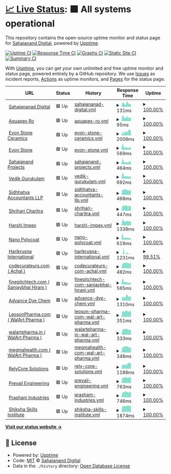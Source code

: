 # [📈 Live Status](https://sahajananddigital.github.io/status): <!--live status--> **🟩 All systems operational**

This repository contains the open-source uptime monitor and status page for [Sahajanand Digital](https://sahajananddigital.in), powered by [Upptime](https://github.com/upptime/upptime).

[![Uptime CI](https://github.com/sahajananddigital/status/workflows/Uptime%20CI/badge.svg)](https://github.com/sahajananddigital/status/actions?query=workflow%3A%22Uptime+CI%22)
[![Response Time CI](https://github.com/sahajananddigital/status/workflows/Response%20Time%20CI/badge.svg)](https://github.com/sahajananddigital/status/actions?query=workflow%3A%22Response+Time+CI%22)
[![Graphs CI](https://github.com/sahajananddigital/status/workflows/Graphs%20CI/badge.svg)](https://github.com/sahajananddigital/status/actions?query=workflow%3A%22Graphs+CI%22)
[![Static Site CI](https://github.com/sahajananddigital/status/workflows/Static%20Site%20CI/badge.svg)](https://github.com/sahajananddigital/status/actions?query=workflow%3A%22Static+Site+CI%22)
[![Summary CI](https://github.com/sahajananddigital/status/workflows/Summary%20CI/badge.svg)](https://github.com/sahajananddigital/status/actions?query=workflow%3A%22Summary+CI%22)

With [Upptime](https://upptime.js.org), you can get your own unlimited and free uptime monitor and status page, powered entirely by a GitHub repository. We use [Issues](https://github.com/sahajananddigital/status/issues) as incident reports, [Actions](https://github.com/sahajananddigital/status/actions) as uptime monitors, and [Pages](https://sahajananddigital.github.io/status) for the status page.

<!--start: status pages-->
<!-- This summary is generated by Upptime (https://github.com/upptime/upptime) -->
<!-- Do not edit this manually, your changes will be overwritten -->
<!-- prettier-ignore -->
| URL | Status | History | Response Time | Uptime |
| --- | ------ | ------- | ------------- | ------ |
| <img alt="" src="https://icons.duckduckgo.com/ip3/sahajananddigital.in.ico" height="13"> [Sahajananad Digital](https://sahajananddigital.in) | 🟩 Up | [sahajananad-digital.yml](https://github.com/sahajananddigital/status/commits/HEAD/history/sahajananad-digital.yml) | <details><summary><img alt="Response time graph" src="./graphs/sahajananad-digital/response-time-week.png" height="20"> 131ms</summary><br><a href="https://status.sahajananddigital.in/history/sahajananad-digital"><img alt="Response time 157" src="https://img.shields.io/endpoint?url=https%3A%2F%2Fraw.githubusercontent.com%2Fsahajananddigital%2Fstatus%2FHEAD%2Fapi%2Fsahajananad-digital%2Fresponse-time.json"></a><br><a href="https://status.sahajananddigital.in/history/sahajananad-digital"><img alt="24-hour response time 117" src="https://img.shields.io/endpoint?url=https%3A%2F%2Fraw.githubusercontent.com%2Fsahajananddigital%2Fstatus%2FHEAD%2Fapi%2Fsahajananad-digital%2Fresponse-time-day.json"></a><br><a href="https://status.sahajananddigital.in/history/sahajananad-digital"><img alt="7-day response time 131" src="https://img.shields.io/endpoint?url=https%3A%2F%2Fraw.githubusercontent.com%2Fsahajananddigital%2Fstatus%2FHEAD%2Fapi%2Fsahajananad-digital%2Fresponse-time-week.json"></a><br><a href="https://status.sahajananddigital.in/history/sahajananad-digital"><img alt="30-day response time 172" src="https://img.shields.io/endpoint?url=https%3A%2F%2Fraw.githubusercontent.com%2Fsahajananddigital%2Fstatus%2FHEAD%2Fapi%2Fsahajananad-digital%2Fresponse-time-month.json"></a><br><a href="https://status.sahajananddigital.in/history/sahajananad-digital"><img alt="1-year response time 150" src="https://img.shields.io/endpoint?url=https%3A%2F%2Fraw.githubusercontent.com%2Fsahajananddigital%2Fstatus%2FHEAD%2Fapi%2Fsahajananad-digital%2Fresponse-time-year.json"></a></details> | <details><summary><a href="https://status.sahajananddigital.in/history/sahajananad-digital">100.00%</a></summary><a href="https://status.sahajananddigital.in/history/sahajananad-digital"><img alt="All-time uptime 99.45%" src="https://img.shields.io/endpoint?url=https%3A%2F%2Fraw.githubusercontent.com%2Fsahajananddigital%2Fstatus%2FHEAD%2Fapi%2Fsahajananad-digital%2Fuptime.json"></a><br><a href="https://status.sahajananddigital.in/history/sahajananad-digital"><img alt="24-hour uptime 100.00%" src="https://img.shields.io/endpoint?url=https%3A%2F%2Fraw.githubusercontent.com%2Fsahajananddigital%2Fstatus%2FHEAD%2Fapi%2Fsahajananad-digital%2Fuptime-day.json"></a><br><a href="https://status.sahajananddigital.in/history/sahajananad-digital"><img alt="7-day uptime 100.00%" src="https://img.shields.io/endpoint?url=https%3A%2F%2Fraw.githubusercontent.com%2Fsahajananddigital%2Fstatus%2FHEAD%2Fapi%2Fsahajananad-digital%2Fuptime-week.json"></a><br><a href="https://status.sahajananddigital.in/history/sahajananad-digital"><img alt="30-day uptime 100.00%" src="https://img.shields.io/endpoint?url=https%3A%2F%2Fraw.githubusercontent.com%2Fsahajananddigital%2Fstatus%2FHEAD%2Fapi%2Fsahajananad-digital%2Fuptime-month.json"></a><br><a href="https://status.sahajananddigital.in/history/sahajananad-digital"><img alt="1-year uptime 100.00%" src="https://img.shields.io/endpoint?url=https%3A%2F%2Fraw.githubusercontent.com%2Fsahajananddigital%2Fstatus%2FHEAD%2Fapi%2Fsahajananad-digital%2Fuptime-year.json"></a></details>
| <img alt="" src="https://icons.duckduckgo.com/ip3/aquapexro.in.ico" height="13"> [Aquapex Ro](https://aquapexro.in) | 🟩 Up | [aquapex-ro.yml](https://github.com/sahajananddigital/status/commits/HEAD/history/aquapex-ro.yml) | <details><summary><img alt="Response time graph" src="./graphs/aquapex-ro/response-time-week.png" height="20"> 95ms</summary><br><a href="https://status.sahajananddigital.in/history/aquapex-ro"><img alt="Response time 129" src="https://img.shields.io/endpoint?url=https%3A%2F%2Fraw.githubusercontent.com%2Fsahajananddigital%2Fstatus%2FHEAD%2Fapi%2Faquapex-ro%2Fresponse-time.json"></a><br><a href="https://status.sahajananddigital.in/history/aquapex-ro"><img alt="24-hour response time 86" src="https://img.shields.io/endpoint?url=https%3A%2F%2Fraw.githubusercontent.com%2Fsahajananddigital%2Fstatus%2FHEAD%2Fapi%2Faquapex-ro%2Fresponse-time-day.json"></a><br><a href="https://status.sahajananddigital.in/history/aquapex-ro"><img alt="7-day response time 95" src="https://img.shields.io/endpoint?url=https%3A%2F%2Fraw.githubusercontent.com%2Fsahajananddigital%2Fstatus%2FHEAD%2Fapi%2Faquapex-ro%2Fresponse-time-week.json"></a><br><a href="https://status.sahajananddigital.in/history/aquapex-ro"><img alt="30-day response time 112" src="https://img.shields.io/endpoint?url=https%3A%2F%2Fraw.githubusercontent.com%2Fsahajananddigital%2Fstatus%2FHEAD%2Fapi%2Faquapex-ro%2Fresponse-time-month.json"></a><br><a href="https://status.sahajananddigital.in/history/aquapex-ro"><img alt="1-year response time 131" src="https://img.shields.io/endpoint?url=https%3A%2F%2Fraw.githubusercontent.com%2Fsahajananddigital%2Fstatus%2FHEAD%2Fapi%2Faquapex-ro%2Fresponse-time-year.json"></a></details> | <details><summary><a href="https://status.sahajananddigital.in/history/aquapex-ro">100.00%</a></summary><a href="https://status.sahajananddigital.in/history/aquapex-ro"><img alt="All-time uptime 99.99%" src="https://img.shields.io/endpoint?url=https%3A%2F%2Fraw.githubusercontent.com%2Fsahajananddigital%2Fstatus%2FHEAD%2Fapi%2Faquapex-ro%2Fuptime.json"></a><br><a href="https://status.sahajananddigital.in/history/aquapex-ro"><img alt="24-hour uptime 100.00%" src="https://img.shields.io/endpoint?url=https%3A%2F%2Fraw.githubusercontent.com%2Fsahajananddigital%2Fstatus%2FHEAD%2Fapi%2Faquapex-ro%2Fuptime-day.json"></a><br><a href="https://status.sahajananddigital.in/history/aquapex-ro"><img alt="7-day uptime 100.00%" src="https://img.shields.io/endpoint?url=https%3A%2F%2Fraw.githubusercontent.com%2Fsahajananddigital%2Fstatus%2FHEAD%2Fapi%2Faquapex-ro%2Fuptime-week.json"></a><br><a href="https://status.sahajananddigital.in/history/aquapex-ro"><img alt="30-day uptime 99.96%" src="https://img.shields.io/endpoint?url=https%3A%2F%2Fraw.githubusercontent.com%2Fsahajananddigital%2Fstatus%2FHEAD%2Fapi%2Faquapex-ro%2Fuptime-month.json"></a><br><a href="https://status.sahajananddigital.in/history/aquapex-ro"><img alt="1-year uptime 100.00%" src="https://img.shields.io/endpoint?url=https%3A%2F%2Fraw.githubusercontent.com%2Fsahajananddigital%2Fstatus%2FHEAD%2Fapi%2Faquapex-ro%2Fuptime-year.json"></a></details>
| <img alt="" src="https://icons.duckduckgo.com/ip3/evonceramics.com.ico" height="13"> [Evon Stone Ceramics](https://evonceramics.com) | 🟩 Up | [evon-stone-ceramics.yml](https://github.com/sahajananddigital/status/commits/HEAD/history/evon-stone-ceramics.yml) | <details><summary><img alt="Response time graph" src="./graphs/evon-stone-ceramics/response-time-week.png" height="20"> 2008ms</summary><br><a href="https://status.sahajananddigital.in/history/evon-stone-ceramics"><img alt="Response time 1010" src="https://img.shields.io/endpoint?url=https%3A%2F%2Fraw.githubusercontent.com%2Fsahajananddigital%2Fstatus%2FHEAD%2Fapi%2Fevon-stone-ceramics%2Fresponse-time.json"></a><br><a href="https://status.sahajananddigital.in/history/evon-stone-ceramics"><img alt="24-hour response time 1750" src="https://img.shields.io/endpoint?url=https%3A%2F%2Fraw.githubusercontent.com%2Fsahajananddigital%2Fstatus%2FHEAD%2Fapi%2Fevon-stone-ceramics%2Fresponse-time-day.json"></a><br><a href="https://status.sahajananddigital.in/history/evon-stone-ceramics"><img alt="7-day response time 2008" src="https://img.shields.io/endpoint?url=https%3A%2F%2Fraw.githubusercontent.com%2Fsahajananddigital%2Fstatus%2FHEAD%2Fapi%2Fevon-stone-ceramics%2Fresponse-time-week.json"></a><br><a href="https://status.sahajananddigital.in/history/evon-stone-ceramics"><img alt="30-day response time 1914" src="https://img.shields.io/endpoint?url=https%3A%2F%2Fraw.githubusercontent.com%2Fsahajananddigital%2Fstatus%2FHEAD%2Fapi%2Fevon-stone-ceramics%2Fresponse-time-month.json"></a><br><a href="https://status.sahajananddigital.in/history/evon-stone-ceramics"><img alt="1-year response time 1073" src="https://img.shields.io/endpoint?url=https%3A%2F%2Fraw.githubusercontent.com%2Fsahajananddigital%2Fstatus%2FHEAD%2Fapi%2Fevon-stone-ceramics%2Fresponse-time-year.json"></a></details> | <details><summary><a href="https://status.sahajananddigital.in/history/evon-stone-ceramics">100.00%</a></summary><a href="https://status.sahajananddigital.in/history/evon-stone-ceramics"><img alt="All-time uptime 99.70%" src="https://img.shields.io/endpoint?url=https%3A%2F%2Fraw.githubusercontent.com%2Fsahajananddigital%2Fstatus%2FHEAD%2Fapi%2Fevon-stone-ceramics%2Fuptime.json"></a><br><a href="https://status.sahajananddigital.in/history/evon-stone-ceramics"><img alt="24-hour uptime 100.00%" src="https://img.shields.io/endpoint?url=https%3A%2F%2Fraw.githubusercontent.com%2Fsahajananddigital%2Fstatus%2FHEAD%2Fapi%2Fevon-stone-ceramics%2Fuptime-day.json"></a><br><a href="https://status.sahajananddigital.in/history/evon-stone-ceramics"><img alt="7-day uptime 100.00%" src="https://img.shields.io/endpoint?url=https%3A%2F%2Fraw.githubusercontent.com%2Fsahajananddigital%2Fstatus%2FHEAD%2Fapi%2Fevon-stone-ceramics%2Fuptime-week.json"></a><br><a href="https://status.sahajananddigital.in/history/evon-stone-ceramics"><img alt="30-day uptime 100.00%" src="https://img.shields.io/endpoint?url=https%3A%2F%2Fraw.githubusercontent.com%2Fsahajananddigital%2Fstatus%2FHEAD%2Fapi%2Fevon-stone-ceramics%2Fuptime-month.json"></a><br><a href="https://status.sahajananddigital.in/history/evon-stone-ceramics"><img alt="1-year uptime 99.82%" src="https://img.shields.io/endpoint?url=https%3A%2F%2Fraw.githubusercontent.com%2Fsahajananddigital%2Fstatus%2FHEAD%2Fapi%2Fevon-stone-ceramics%2Fuptime-year.json"></a></details>
| <img alt="" src="https://icons.duckduckgo.com/ip3/evonstone.com.ico" height="13"> [Evon Stone](https://evonstone.com) | 🟩 Up | [evon-stone.yml](https://github.com/sahajananddigital/status/commits/HEAD/history/evon-stone.yml) | <details><summary><img alt="Response time graph" src="./graphs/evon-stone/response-time-week.png" height="20"> 569ms</summary><br><a href="https://status.sahajananddigital.in/history/evon-stone"><img alt="Response time 891" src="https://img.shields.io/endpoint?url=https%3A%2F%2Fraw.githubusercontent.com%2Fsahajananddigital%2Fstatus%2FHEAD%2Fapi%2Fevon-stone%2Fresponse-time.json"></a><br><a href="https://status.sahajananddigital.in/history/evon-stone"><img alt="24-hour response time 449" src="https://img.shields.io/endpoint?url=https%3A%2F%2Fraw.githubusercontent.com%2Fsahajananddigital%2Fstatus%2FHEAD%2Fapi%2Fevon-stone%2Fresponse-time-day.json"></a><br><a href="https://status.sahajananddigital.in/history/evon-stone"><img alt="7-day response time 569" src="https://img.shields.io/endpoint?url=https%3A%2F%2Fraw.githubusercontent.com%2Fsahajananddigital%2Fstatus%2FHEAD%2Fapi%2Fevon-stone%2Fresponse-time-week.json"></a><br><a href="https://status.sahajananddigital.in/history/evon-stone"><img alt="30-day response time 720" src="https://img.shields.io/endpoint?url=https%3A%2F%2Fraw.githubusercontent.com%2Fsahajananddigital%2Fstatus%2FHEAD%2Fapi%2Fevon-stone%2Fresponse-time-month.json"></a><br><a href="https://status.sahajananddigital.in/history/evon-stone"><img alt="1-year response time 891" src="https://img.shields.io/endpoint?url=https%3A%2F%2Fraw.githubusercontent.com%2Fsahajananddigital%2Fstatus%2FHEAD%2Fapi%2Fevon-stone%2Fresponse-time-year.json"></a></details> | <details><summary><a href="https://status.sahajananddigital.in/history/evon-stone">100.00%</a></summary><a href="https://status.sahajananddigital.in/history/evon-stone"><img alt="All-time uptime 100.00%" src="https://img.shields.io/endpoint?url=https%3A%2F%2Fraw.githubusercontent.com%2Fsahajananddigital%2Fstatus%2FHEAD%2Fapi%2Fevon-stone%2Fuptime.json"></a><br><a href="https://status.sahajananddigital.in/history/evon-stone"><img alt="24-hour uptime 100.00%" src="https://img.shields.io/endpoint?url=https%3A%2F%2Fraw.githubusercontent.com%2Fsahajananddigital%2Fstatus%2FHEAD%2Fapi%2Fevon-stone%2Fuptime-day.json"></a><br><a href="https://status.sahajananddigital.in/history/evon-stone"><img alt="7-day uptime 100.00%" src="https://img.shields.io/endpoint?url=https%3A%2F%2Fraw.githubusercontent.com%2Fsahajananddigital%2Fstatus%2FHEAD%2Fapi%2Fevon-stone%2Fuptime-week.json"></a><br><a href="https://status.sahajananddigital.in/history/evon-stone"><img alt="30-day uptime 100.00%" src="https://img.shields.io/endpoint?url=https%3A%2F%2Fraw.githubusercontent.com%2Fsahajananddigital%2Fstatus%2FHEAD%2Fapi%2Fevon-stone%2Fuptime-month.json"></a><br><a href="https://status.sahajananddigital.in/history/evon-stone"><img alt="1-year uptime 100.00%" src="https://img.shields.io/endpoint?url=https%3A%2F%2Fraw.githubusercontent.com%2Fsahajananddigital%2Fstatus%2FHEAD%2Fapi%2Fevon-stone%2Fuptime-year.json"></a></details>
| <img alt="" src="https://icons.duckduckgo.com/ip3/projects.sahajananddigital.in.ico" height="13"> [Sahajanand Projects](https://projects.sahajananddigital.in) | 🟩 Up | [sahajanand-projects.yml](https://github.com/sahajananddigital/status/commits/HEAD/history/sahajanand-projects.yml) | <details><summary><img alt="Response time graph" src="./graphs/sahajanand-projects/response-time-week.png" height="20"> 464ms</summary><br><a href="https://status.sahajananddigital.in/history/sahajanand-projects"><img alt="Response time 401" src="https://img.shields.io/endpoint?url=https%3A%2F%2Fraw.githubusercontent.com%2Fsahajananddigital%2Fstatus%2FHEAD%2Fapi%2Fsahajanand-projects%2Fresponse-time.json"></a><br><a href="https://status.sahajananddigital.in/history/sahajanand-projects"><img alt="24-hour response time 285" src="https://img.shields.io/endpoint?url=https%3A%2F%2Fraw.githubusercontent.com%2Fsahajananddigital%2Fstatus%2FHEAD%2Fapi%2Fsahajanand-projects%2Fresponse-time-day.json"></a><br><a href="https://status.sahajananddigital.in/history/sahajanand-projects"><img alt="7-day response time 464" src="https://img.shields.io/endpoint?url=https%3A%2F%2Fraw.githubusercontent.com%2Fsahajananddigital%2Fstatus%2FHEAD%2Fapi%2Fsahajanand-projects%2Fresponse-time-week.json"></a><br><a href="https://status.sahajananddigital.in/history/sahajanand-projects"><img alt="30-day response time 471" src="https://img.shields.io/endpoint?url=https%3A%2F%2Fraw.githubusercontent.com%2Fsahajananddigital%2Fstatus%2FHEAD%2Fapi%2Fsahajanand-projects%2Fresponse-time-month.json"></a><br><a href="https://status.sahajananddigital.in/history/sahajanand-projects"><img alt="1-year response time 383" src="https://img.shields.io/endpoint?url=https%3A%2F%2Fraw.githubusercontent.com%2Fsahajananddigital%2Fstatus%2FHEAD%2Fapi%2Fsahajanand-projects%2Fresponse-time-year.json"></a></details> | <details><summary><a href="https://status.sahajananddigital.in/history/sahajanand-projects">100.00%</a></summary><a href="https://status.sahajananddigital.in/history/sahajanand-projects"><img alt="All-time uptime 100.00%" src="https://img.shields.io/endpoint?url=https%3A%2F%2Fraw.githubusercontent.com%2Fsahajananddigital%2Fstatus%2FHEAD%2Fapi%2Fsahajanand-projects%2Fuptime.json"></a><br><a href="https://status.sahajananddigital.in/history/sahajanand-projects"><img alt="24-hour uptime 100.00%" src="https://img.shields.io/endpoint?url=https%3A%2F%2Fraw.githubusercontent.com%2Fsahajananddigital%2Fstatus%2FHEAD%2Fapi%2Fsahajanand-projects%2Fuptime-day.json"></a><br><a href="https://status.sahajananddigital.in/history/sahajanand-projects"><img alt="7-day uptime 100.00%" src="https://img.shields.io/endpoint?url=https%3A%2F%2Fraw.githubusercontent.com%2Fsahajananddigital%2Fstatus%2FHEAD%2Fapi%2Fsahajanand-projects%2Fuptime-week.json"></a><br><a href="https://status.sahajananddigital.in/history/sahajanand-projects"><img alt="30-day uptime 100.00%" src="https://img.shields.io/endpoint?url=https%3A%2F%2Fraw.githubusercontent.com%2Fsahajananddigital%2Fstatus%2FHEAD%2Fapi%2Fsahajanand-projects%2Fuptime-month.json"></a><br><a href="https://status.sahajananddigital.in/history/sahajanand-projects"><img alt="1-year uptime 100.00%" src="https://img.shields.io/endpoint?url=https%3A%2F%2Fraw.githubusercontent.com%2Fsahajananddigital%2Fstatus%2FHEAD%2Fapi%2Fsahajanand-projects%2Fuptime-year.json"></a></details>
| <img alt="" src="https://icons.duckduckgo.com/ip3/vedikgurukulam.org.ico" height="13"> [Vedik Gurukulam](https://vedikgurukulam.org) | 🟩 Up | [vedik-gurukulam.yml](https://github.com/sahajananddigital/status/commits/HEAD/history/vedik-gurukulam.yml) | <details><summary><img alt="Response time graph" src="./graphs/vedik-gurukulam/response-time-week.png" height="20"> 692ms</summary><br><a href="https://status.sahajananddigital.in/history/vedik-gurukulam"><img alt="Response time 690" src="https://img.shields.io/endpoint?url=https%3A%2F%2Fraw.githubusercontent.com%2Fsahajananddigital%2Fstatus%2FHEAD%2Fapi%2Fvedik-gurukulam%2Fresponse-time.json"></a><br><a href="https://status.sahajananddigital.in/history/vedik-gurukulam"><img alt="24-hour response time 557" src="https://img.shields.io/endpoint?url=https%3A%2F%2Fraw.githubusercontent.com%2Fsahajananddigital%2Fstatus%2FHEAD%2Fapi%2Fvedik-gurukulam%2Fresponse-time-day.json"></a><br><a href="https://status.sahajananddigital.in/history/vedik-gurukulam"><img alt="7-day response time 692" src="https://img.shields.io/endpoint?url=https%3A%2F%2Fraw.githubusercontent.com%2Fsahajananddigital%2Fstatus%2FHEAD%2Fapi%2Fvedik-gurukulam%2Fresponse-time-week.json"></a><br><a href="https://status.sahajananddigital.in/history/vedik-gurukulam"><img alt="30-day response time 723" src="https://img.shields.io/endpoint?url=https%3A%2F%2Fraw.githubusercontent.com%2Fsahajananddigital%2Fstatus%2FHEAD%2Fapi%2Fvedik-gurukulam%2Fresponse-time-month.json"></a><br><a href="https://status.sahajananddigital.in/history/vedik-gurukulam"><img alt="1-year response time 668" src="https://img.shields.io/endpoint?url=https%3A%2F%2Fraw.githubusercontent.com%2Fsahajananddigital%2Fstatus%2FHEAD%2Fapi%2Fvedik-gurukulam%2Fresponse-time-year.json"></a></details> | <details><summary><a href="https://status.sahajananddigital.in/history/vedik-gurukulam">100.00%</a></summary><a href="https://status.sahajananddigital.in/history/vedik-gurukulam"><img alt="All-time uptime 100.00%" src="https://img.shields.io/endpoint?url=https%3A%2F%2Fraw.githubusercontent.com%2Fsahajananddigital%2Fstatus%2FHEAD%2Fapi%2Fvedik-gurukulam%2Fuptime.json"></a><br><a href="https://status.sahajananddigital.in/history/vedik-gurukulam"><img alt="24-hour uptime 100.00%" src="https://img.shields.io/endpoint?url=https%3A%2F%2Fraw.githubusercontent.com%2Fsahajananddigital%2Fstatus%2FHEAD%2Fapi%2Fvedik-gurukulam%2Fuptime-day.json"></a><br><a href="https://status.sahajananddigital.in/history/vedik-gurukulam"><img alt="7-day uptime 100.00%" src="https://img.shields.io/endpoint?url=https%3A%2F%2Fraw.githubusercontent.com%2Fsahajananddigital%2Fstatus%2FHEAD%2Fapi%2Fvedik-gurukulam%2Fuptime-week.json"></a><br><a href="https://status.sahajananddigital.in/history/vedik-gurukulam"><img alt="30-day uptime 100.00%" src="https://img.shields.io/endpoint?url=https%3A%2F%2Fraw.githubusercontent.com%2Fsahajananddigital%2Fstatus%2FHEAD%2Fapi%2Fvedik-gurukulam%2Fuptime-month.json"></a><br><a href="https://status.sahajananddigital.in/history/vedik-gurukulam"><img alt="1-year uptime 100.00%" src="https://img.shields.io/endpoint?url=https%3A%2F%2Fraw.githubusercontent.com%2Fsahajananddigital%2Fstatus%2FHEAD%2Fapi%2Fvedik-gurukulam%2Fuptime-year.json"></a></details>
| <img alt="" src="https://icons.duckduckgo.com/ip3/siddhatvaaccountants.com.ico" height="13"> [Sidhhatva Accountants LLP](https://siddhatvaaccountants.com) | 🟩 Up | [sidhhatva-accountants-llp.yml](https://github.com/sahajananddigital/status/commits/HEAD/history/sidhhatva-accountants-llp.yml) | <details><summary><img alt="Response time graph" src="./graphs/sidhhatva-accountants-llp/response-time-week.png" height="20"> 468ms</summary><br><a href="https://status.sahajananddigital.in/history/sidhhatva-accountants-llp"><img alt="Response time 561" src="https://img.shields.io/endpoint?url=https%3A%2F%2Fraw.githubusercontent.com%2Fsahajananddigital%2Fstatus%2FHEAD%2Fapi%2Fsidhhatva-accountants-llp%2Fresponse-time.json"></a><br><a href="https://status.sahajananddigital.in/history/sidhhatva-accountants-llp"><img alt="24-hour response time 478" src="https://img.shields.io/endpoint?url=https%3A%2F%2Fraw.githubusercontent.com%2Fsahajananddigital%2Fstatus%2FHEAD%2Fapi%2Fsidhhatva-accountants-llp%2Fresponse-time-day.json"></a><br><a href="https://status.sahajananddigital.in/history/sidhhatva-accountants-llp"><img alt="7-day response time 468" src="https://img.shields.io/endpoint?url=https%3A%2F%2Fraw.githubusercontent.com%2Fsahajananddigital%2Fstatus%2FHEAD%2Fapi%2Fsidhhatva-accountants-llp%2Fresponse-time-week.json"></a><br><a href="https://status.sahajananddigital.in/history/sidhhatva-accountants-llp"><img alt="30-day response time 678" src="https://img.shields.io/endpoint?url=https%3A%2F%2Fraw.githubusercontent.com%2Fsahajananddigital%2Fstatus%2FHEAD%2Fapi%2Fsidhhatva-accountants-llp%2Fresponse-time-month.json"></a><br><a href="https://status.sahajananddigital.in/history/sidhhatva-accountants-llp"><img alt="1-year response time 558" src="https://img.shields.io/endpoint?url=https%3A%2F%2Fraw.githubusercontent.com%2Fsahajananddigital%2Fstatus%2FHEAD%2Fapi%2Fsidhhatva-accountants-llp%2Fresponse-time-year.json"></a></details> | <details><summary><a href="https://status.sahajananddigital.in/history/sidhhatva-accountants-llp">100.00%</a></summary><a href="https://status.sahajananddigital.in/history/sidhhatva-accountants-llp"><img alt="All-time uptime 99.96%" src="https://img.shields.io/endpoint?url=https%3A%2F%2Fraw.githubusercontent.com%2Fsahajananddigital%2Fstatus%2FHEAD%2Fapi%2Fsidhhatva-accountants-llp%2Fuptime.json"></a><br><a href="https://status.sahajananddigital.in/history/sidhhatva-accountants-llp"><img alt="24-hour uptime 100.00%" src="https://img.shields.io/endpoint?url=https%3A%2F%2Fraw.githubusercontent.com%2Fsahajananddigital%2Fstatus%2FHEAD%2Fapi%2Fsidhhatva-accountants-llp%2Fuptime-day.json"></a><br><a href="https://status.sahajananddigital.in/history/sidhhatva-accountants-llp"><img alt="7-day uptime 100.00%" src="https://img.shields.io/endpoint?url=https%3A%2F%2Fraw.githubusercontent.com%2Fsahajananddigital%2Fstatus%2FHEAD%2Fapi%2Fsidhhatva-accountants-llp%2Fuptime-week.json"></a><br><a href="https://status.sahajananddigital.in/history/sidhhatva-accountants-llp"><img alt="30-day uptime 100.00%" src="https://img.shields.io/endpoint?url=https%3A%2F%2Fraw.githubusercontent.com%2Fsahajananddigital%2Fstatus%2FHEAD%2Fapi%2Fsidhhatva-accountants-llp%2Fuptime-month.json"></a><br><a href="https://status.sahajananddigital.in/history/sidhhatva-accountants-llp"><img alt="1-year uptime 100.00%" src="https://img.shields.io/endpoint?url=https%3A%2F%2Fraw.githubusercontent.com%2Fsahajananddigital%2Fstatus%2FHEAD%2Fapi%2Fsidhhatva-accountants-llp%2Fuptime-year.json"></a></details>
| <img alt="" src="https://icons.duckduckgo.com/ip3/shriharicharitra.com.ico" height="13"> [Shrihari Charitra](https://shriharicharitra.com) | 🟩 Up | [shrihari-charitra.yml](https://github.com/sahajananddigital/status/commits/HEAD/history/shrihari-charitra.yml) | <details><summary><img alt="Response time graph" src="./graphs/shrihari-charitra/response-time-week.png" height="20"> 447ms</summary><br><a href="https://status.sahajananddigital.in/history/shrihari-charitra"><img alt="Response time 579" src="https://img.shields.io/endpoint?url=https%3A%2F%2Fraw.githubusercontent.com%2Fsahajananddigital%2Fstatus%2FHEAD%2Fapi%2Fshrihari-charitra%2Fresponse-time.json"></a><br><a href="https://status.sahajananddigital.in/history/shrihari-charitra"><img alt="24-hour response time 384" src="https://img.shields.io/endpoint?url=https%3A%2F%2Fraw.githubusercontent.com%2Fsahajananddigital%2Fstatus%2FHEAD%2Fapi%2Fshrihari-charitra%2Fresponse-time-day.json"></a><br><a href="https://status.sahajananddigital.in/history/shrihari-charitra"><img alt="7-day response time 447" src="https://img.shields.io/endpoint?url=https%3A%2F%2Fraw.githubusercontent.com%2Fsahajananddigital%2Fstatus%2FHEAD%2Fapi%2Fshrihari-charitra%2Fresponse-time-week.json"></a><br><a href="https://status.sahajananddigital.in/history/shrihari-charitra"><img alt="30-day response time 468" src="https://img.shields.io/endpoint?url=https%3A%2F%2Fraw.githubusercontent.com%2Fsahajananddigital%2Fstatus%2FHEAD%2Fapi%2Fshrihari-charitra%2Fresponse-time-month.json"></a><br><a href="https://status.sahajananddigital.in/history/shrihari-charitra"><img alt="1-year response time 555" src="https://img.shields.io/endpoint?url=https%3A%2F%2Fraw.githubusercontent.com%2Fsahajananddigital%2Fstatus%2FHEAD%2Fapi%2Fshrihari-charitra%2Fresponse-time-year.json"></a></details> | <details><summary><a href="https://status.sahajananddigital.in/history/shrihari-charitra">100.00%</a></summary><a href="https://status.sahajananddigital.in/history/shrihari-charitra"><img alt="All-time uptime 99.99%" src="https://img.shields.io/endpoint?url=https%3A%2F%2Fraw.githubusercontent.com%2Fsahajananddigital%2Fstatus%2FHEAD%2Fapi%2Fshrihari-charitra%2Fuptime.json"></a><br><a href="https://status.sahajananddigital.in/history/shrihari-charitra"><img alt="24-hour uptime 100.00%" src="https://img.shields.io/endpoint?url=https%3A%2F%2Fraw.githubusercontent.com%2Fsahajananddigital%2Fstatus%2FHEAD%2Fapi%2Fshrihari-charitra%2Fuptime-day.json"></a><br><a href="https://status.sahajananddigital.in/history/shrihari-charitra"><img alt="7-day uptime 100.00%" src="https://img.shields.io/endpoint?url=https%3A%2F%2Fraw.githubusercontent.com%2Fsahajananddigital%2Fstatus%2FHEAD%2Fapi%2Fshrihari-charitra%2Fuptime-week.json"></a><br><a href="https://status.sahajananddigital.in/history/shrihari-charitra"><img alt="30-day uptime 100.00%" src="https://img.shields.io/endpoint?url=https%3A%2F%2Fraw.githubusercontent.com%2Fsahajananddigital%2Fstatus%2FHEAD%2Fapi%2Fshrihari-charitra%2Fuptime-month.json"></a><br><a href="https://status.sahajananddigital.in/history/shrihari-charitra"><img alt="1-year uptime 99.99%" src="https://img.shields.io/endpoint?url=https%3A%2F%2Fraw.githubusercontent.com%2Fsahajananddigital%2Fstatus%2FHEAD%2Fapi%2Fshrihari-charitra%2Fuptime-year.json"></a></details>
| <img alt="" src="https://icons.duckduckgo.com/ip3/www.harshiimpex.com.ico" height="13"> [Harshi Impex](https://www.harshiimpex.com) | 🟩 Up | [harshi-impex.yml](https://github.com/sahajananddigital/status/commits/HEAD/history/harshi-impex.yml) | <details><summary><img alt="Response time graph" src="./graphs/harshi-impex/response-time-week.png" height="20"> 1338ms</summary><br><a href="https://status.sahajananddigital.in/history/harshi-impex"><img alt="Response time 1885" src="https://img.shields.io/endpoint?url=https%3A%2F%2Fraw.githubusercontent.com%2Fsahajananddigital%2Fstatus%2FHEAD%2Fapi%2Fharshi-impex%2Fresponse-time.json"></a><br><a href="https://status.sahajananddigital.in/history/harshi-impex"><img alt="24-hour response time 1271" src="https://img.shields.io/endpoint?url=https%3A%2F%2Fraw.githubusercontent.com%2Fsahajananddigital%2Fstatus%2FHEAD%2Fapi%2Fharshi-impex%2Fresponse-time-day.json"></a><br><a href="https://status.sahajananddigital.in/history/harshi-impex"><img alt="7-day response time 1338" src="https://img.shields.io/endpoint?url=https%3A%2F%2Fraw.githubusercontent.com%2Fsahajananddigital%2Fstatus%2FHEAD%2Fapi%2Fharshi-impex%2Fresponse-time-week.json"></a><br><a href="https://status.sahajananddigital.in/history/harshi-impex"><img alt="30-day response time 1768" src="https://img.shields.io/endpoint?url=https%3A%2F%2Fraw.githubusercontent.com%2Fsahajananddigital%2Fstatus%2FHEAD%2Fapi%2Fharshi-impex%2Fresponse-time-month.json"></a><br><a href="https://status.sahajananddigital.in/history/harshi-impex"><img alt="1-year response time 1999" src="https://img.shields.io/endpoint?url=https%3A%2F%2Fraw.githubusercontent.com%2Fsahajananddigital%2Fstatus%2FHEAD%2Fapi%2Fharshi-impex%2Fresponse-time-year.json"></a></details> | <details><summary><a href="https://status.sahajananddigital.in/history/harshi-impex">100.00%</a></summary><a href="https://status.sahajananddigital.in/history/harshi-impex"><img alt="All-time uptime 99.63%" src="https://img.shields.io/endpoint?url=https%3A%2F%2Fraw.githubusercontent.com%2Fsahajananddigital%2Fstatus%2FHEAD%2Fapi%2Fharshi-impex%2Fuptime.json"></a><br><a href="https://status.sahajananddigital.in/history/harshi-impex"><img alt="24-hour uptime 100.00%" src="https://img.shields.io/endpoint?url=https%3A%2F%2Fraw.githubusercontent.com%2Fsahajananddigital%2Fstatus%2FHEAD%2Fapi%2Fharshi-impex%2Fuptime-day.json"></a><br><a href="https://status.sahajananddigital.in/history/harshi-impex"><img alt="7-day uptime 100.00%" src="https://img.shields.io/endpoint?url=https%3A%2F%2Fraw.githubusercontent.com%2Fsahajananddigital%2Fstatus%2FHEAD%2Fapi%2Fharshi-impex%2Fuptime-week.json"></a><br><a href="https://status.sahajananddigital.in/history/harshi-impex"><img alt="30-day uptime 100.00%" src="https://img.shields.io/endpoint?url=https%3A%2F%2Fraw.githubusercontent.com%2Fsahajananddigital%2Fstatus%2FHEAD%2Fapi%2Fharshi-impex%2Fuptime-month.json"></a><br><a href="https://status.sahajananddigital.in/history/harshi-impex"><img alt="1-year uptime 99.99%" src="https://img.shields.io/endpoint?url=https%3A%2F%2Fraw.githubusercontent.com%2Fsahajananddigital%2Fstatus%2FHEAD%2Fapi%2Fharshi-impex%2Fuptime-year.json"></a></details>
| <img alt="" src="https://icons.duckduckgo.com/ip3/nanopolycoat.com.ico" height="13"> [Nano Polycoat](https://nanopolycoat.com) | 🟩 Up | [nano-polycoat.yml](https://github.com/sahajananddigital/status/commits/HEAD/history/nano-polycoat.yml) | <details><summary><img alt="Response time graph" src="./graphs/nano-polycoat/response-time-week.png" height="20"> 619ms</summary><br><a href="https://status.sahajananddigital.in/history/nano-polycoat"><img alt="Response time 1391" src="https://img.shields.io/endpoint?url=https%3A%2F%2Fraw.githubusercontent.com%2Fsahajananddigital%2Fstatus%2FHEAD%2Fapi%2Fnano-polycoat%2Fresponse-time.json"></a><br><a href="https://status.sahajananddigital.in/history/nano-polycoat"><img alt="24-hour response time 476" src="https://img.shields.io/endpoint?url=https%3A%2F%2Fraw.githubusercontent.com%2Fsahajananddigital%2Fstatus%2FHEAD%2Fapi%2Fnano-polycoat%2Fresponse-time-day.json"></a><br><a href="https://status.sahajananddigital.in/history/nano-polycoat"><img alt="7-day response time 619" src="https://img.shields.io/endpoint?url=https%3A%2F%2Fraw.githubusercontent.com%2Fsahajananddigital%2Fstatus%2FHEAD%2Fapi%2Fnano-polycoat%2Fresponse-time-week.json"></a><br><a href="https://status.sahajananddigital.in/history/nano-polycoat"><img alt="30-day response time 679" src="https://img.shields.io/endpoint?url=https%3A%2F%2Fraw.githubusercontent.com%2Fsahajananddigital%2Fstatus%2FHEAD%2Fapi%2Fnano-polycoat%2Fresponse-time-month.json"></a><br><a href="https://status.sahajananddigital.in/history/nano-polycoat"><img alt="1-year response time 1463" src="https://img.shields.io/endpoint?url=https%3A%2F%2Fraw.githubusercontent.com%2Fsahajananddigital%2Fstatus%2FHEAD%2Fapi%2Fnano-polycoat%2Fresponse-time-year.json"></a></details> | <details><summary><a href="https://status.sahajananddigital.in/history/nano-polycoat">100.00%</a></summary><a href="https://status.sahajananddigital.in/history/nano-polycoat"><img alt="All-time uptime 99.87%" src="https://img.shields.io/endpoint?url=https%3A%2F%2Fraw.githubusercontent.com%2Fsahajananddigital%2Fstatus%2FHEAD%2Fapi%2Fnano-polycoat%2Fuptime.json"></a><br><a href="https://status.sahajananddigital.in/history/nano-polycoat"><img alt="24-hour uptime 100.00%" src="https://img.shields.io/endpoint?url=https%3A%2F%2Fraw.githubusercontent.com%2Fsahajananddigital%2Fstatus%2FHEAD%2Fapi%2Fnano-polycoat%2Fuptime-day.json"></a><br><a href="https://status.sahajananddigital.in/history/nano-polycoat"><img alt="7-day uptime 100.00%" src="https://img.shields.io/endpoint?url=https%3A%2F%2Fraw.githubusercontent.com%2Fsahajananddigital%2Fstatus%2FHEAD%2Fapi%2Fnano-polycoat%2Fuptime-week.json"></a><br><a href="https://status.sahajananddigital.in/history/nano-polycoat"><img alt="30-day uptime 100.00%" src="https://img.shields.io/endpoint?url=https%3A%2F%2Fraw.githubusercontent.com%2Fsahajananddigital%2Fstatus%2FHEAD%2Fapi%2Fnano-polycoat%2Fuptime-month.json"></a><br><a href="https://status.sahajananddigital.in/history/nano-polycoat"><img alt="1-year uptime 99.84%" src="https://img.shields.io/endpoint?url=https%3A%2F%2Fraw.githubusercontent.com%2Fsahajananddigital%2Fstatus%2FHEAD%2Fapi%2Fnano-polycoat%2Fuptime-year.json"></a></details>
| <img alt="" src="https://icons.duckduckgo.com/ip3/shreeharikrushnaintl.com.ico" height="13"> [Harikrusna International](https://shreeharikrushnaintl.com) | 🟩 Up | [harikrusna-international.yml](https://github.com/sahajananddigital/status/commits/HEAD/history/harikrusna-international.yml) | <details><summary><img alt="Response time graph" src="./graphs/harikrusna-international/response-time-week.png" height="20"> 1231ms</summary><br><a href="https://status.sahajananddigital.in/history/harikrusna-international"><img alt="Response time 1024" src="https://img.shields.io/endpoint?url=https%3A%2F%2Fraw.githubusercontent.com%2Fsahajananddigital%2Fstatus%2FHEAD%2Fapi%2Fharikrusna-international%2Fresponse-time.json"></a><br><a href="https://status.sahajananddigital.in/history/harikrusna-international"><img alt="24-hour response time 586" src="https://img.shields.io/endpoint?url=https%3A%2F%2Fraw.githubusercontent.com%2Fsahajananddigital%2Fstatus%2FHEAD%2Fapi%2Fharikrusna-international%2Fresponse-time-day.json"></a><br><a href="https://status.sahajananddigital.in/history/harikrusna-international"><img alt="7-day response time 1231" src="https://img.shields.io/endpoint?url=https%3A%2F%2Fraw.githubusercontent.com%2Fsahajananddigital%2Fstatus%2FHEAD%2Fapi%2Fharikrusna-international%2Fresponse-time-week.json"></a><br><a href="https://status.sahajananddigital.in/history/harikrusna-international"><img alt="30-day response time 842" src="https://img.shields.io/endpoint?url=https%3A%2F%2Fraw.githubusercontent.com%2Fsahajananddigital%2Fstatus%2FHEAD%2Fapi%2Fharikrusna-international%2Fresponse-time-month.json"></a><br><a href="https://status.sahajananddigital.in/history/harikrusna-international"><img alt="1-year response time 982" src="https://img.shields.io/endpoint?url=https%3A%2F%2Fraw.githubusercontent.com%2Fsahajananddigital%2Fstatus%2FHEAD%2Fapi%2Fharikrusna-international%2Fresponse-time-year.json"></a></details> | <details><summary><a href="https://status.sahajananddigital.in/history/harikrusna-international">99.51%</a></summary><a href="https://status.sahajananddigital.in/history/harikrusna-international"><img alt="All-time uptime 99.85%" src="https://img.shields.io/endpoint?url=https%3A%2F%2Fraw.githubusercontent.com%2Fsahajananddigital%2Fstatus%2FHEAD%2Fapi%2Fharikrusna-international%2Fuptime.json"></a><br><a href="https://status.sahajananddigital.in/history/harikrusna-international"><img alt="24-hour uptime 100.00%" src="https://img.shields.io/endpoint?url=https%3A%2F%2Fraw.githubusercontent.com%2Fsahajananddigital%2Fstatus%2FHEAD%2Fapi%2Fharikrusna-international%2Fuptime-day.json"></a><br><a href="https://status.sahajananddigital.in/history/harikrusna-international"><img alt="7-day uptime 99.51%" src="https://img.shields.io/endpoint?url=https%3A%2F%2Fraw.githubusercontent.com%2Fsahajananddigital%2Fstatus%2FHEAD%2Fapi%2Fharikrusna-international%2Fuptime-week.json"></a><br><a href="https://status.sahajananddigital.in/history/harikrusna-international"><img alt="30-day uptime 99.44%" src="https://img.shields.io/endpoint?url=https%3A%2F%2Fraw.githubusercontent.com%2Fsahajananddigital%2Fstatus%2FHEAD%2Fapi%2Fharikrusna-international%2Fuptime-month.json"></a><br><a href="https://status.sahajananddigital.in/history/harikrusna-international"><img alt="1-year uptime 99.84%" src="https://img.shields.io/endpoint?url=https%3A%2F%2Fraw.githubusercontent.com%2Fsahajananddigital%2Fstatus%2FHEAD%2Fapi%2Fharikrusna-international%2Fuptime-year.json"></a></details>
| <img alt="" src="https://icons.duckduckgo.com/ip3/codecurateurs.com.ico" height="13"> [codecurateurs.com ( Achal )](https://codecurateurs.com) | 🟩 Up | [codecurateurs-com-achal.yml](https://github.com/sahajananddigital/status/commits/HEAD/history/codecurateurs-com-achal.yml) | <details><summary><img alt="Response time graph" src="./graphs/codecurateurs-com-achal/response-time-week.png" height="20"> 482ms</summary><br><a href="https://status.sahajananddigital.in/history/codecurateurs-com-achal"><img alt="Response time 557" src="https://img.shields.io/endpoint?url=https%3A%2F%2Fraw.githubusercontent.com%2Fsahajananddigital%2Fstatus%2FHEAD%2Fapi%2Fcodecurateurs-com-achal%2Fresponse-time.json"></a><br><a href="https://status.sahajananddigital.in/history/codecurateurs-com-achal"><img alt="24-hour response time 473" src="https://img.shields.io/endpoint?url=https%3A%2F%2Fraw.githubusercontent.com%2Fsahajananddigital%2Fstatus%2FHEAD%2Fapi%2Fcodecurateurs-com-achal%2Fresponse-time-day.json"></a><br><a href="https://status.sahajananddigital.in/history/codecurateurs-com-achal"><img alt="7-day response time 482" src="https://img.shields.io/endpoint?url=https%3A%2F%2Fraw.githubusercontent.com%2Fsahajananddigital%2Fstatus%2FHEAD%2Fapi%2Fcodecurateurs-com-achal%2Fresponse-time-week.json"></a><br><a href="https://status.sahajananddigital.in/history/codecurateurs-com-achal"><img alt="30-day response time 649" src="https://img.shields.io/endpoint?url=https%3A%2F%2Fraw.githubusercontent.com%2Fsahajananddigital%2Fstatus%2FHEAD%2Fapi%2Fcodecurateurs-com-achal%2Fresponse-time-month.json"></a><br><a href="https://status.sahajananddigital.in/history/codecurateurs-com-achal"><img alt="1-year response time 557" src="https://img.shields.io/endpoint?url=https%3A%2F%2Fraw.githubusercontent.com%2Fsahajananddigital%2Fstatus%2FHEAD%2Fapi%2Fcodecurateurs-com-achal%2Fresponse-time-year.json"></a></details> | <details><summary><a href="https://status.sahajananddigital.in/history/codecurateurs-com-achal">100.00%</a></summary><a href="https://status.sahajananddigital.in/history/codecurateurs-com-achal"><img alt="All-time uptime 99.25%" src="https://img.shields.io/endpoint?url=https%3A%2F%2Fraw.githubusercontent.com%2Fsahajananddigital%2Fstatus%2FHEAD%2Fapi%2Fcodecurateurs-com-achal%2Fuptime.json"></a><br><a href="https://status.sahajananddigital.in/history/codecurateurs-com-achal"><img alt="24-hour uptime 100.00%" src="https://img.shields.io/endpoint?url=https%3A%2F%2Fraw.githubusercontent.com%2Fsahajananddigital%2Fstatus%2FHEAD%2Fapi%2Fcodecurateurs-com-achal%2Fuptime-day.json"></a><br><a href="https://status.sahajananddigital.in/history/codecurateurs-com-achal"><img alt="7-day uptime 100.00%" src="https://img.shields.io/endpoint?url=https%3A%2F%2Fraw.githubusercontent.com%2Fsahajananddigital%2Fstatus%2FHEAD%2Fapi%2Fcodecurateurs-com-achal%2Fuptime-week.json"></a><br><a href="https://status.sahajananddigital.in/history/codecurateurs-com-achal"><img alt="30-day uptime 90.69%" src="https://img.shields.io/endpoint?url=https%3A%2F%2Fraw.githubusercontent.com%2Fsahajananddigital%2Fstatus%2FHEAD%2Fapi%2Fcodecurateurs-com-achal%2Fuptime-month.json"></a><br><a href="https://status.sahajananddigital.in/history/codecurateurs-com-achal"><img alt="1-year uptime 99.22%" src="https://img.shields.io/endpoint?url=https%3A%2F%2Fraw.githubusercontent.com%2Fsahajananddigital%2Fstatus%2FHEAD%2Fapi%2Fcodecurateurs-com-achal%2Fuptime-year.json"></a></details>
| <img alt="" src="https://icons.duckduckgo.com/ip3/finepitchtech.com.ico" height="13"> [finepitchtech.com ( Sanjaybhai Hirani )](https://finepitchtech.com) | 🟩 Up | [finepitchtech-com-sanjaybhai-hirani.yml](https://github.com/sahajananddigital/status/commits/HEAD/history/finepitchtech-com-sanjaybhai-hirani.yml) | <details><summary><img alt="Response time graph" src="./graphs/finepitchtech-com-sanjaybhai-hirani/response-time-week.png" height="20"> 565ms</summary><br><a href="https://status.sahajananddigital.in/history/finepitchtech-com-sanjaybhai-hirani"><img alt="Response time 1012" src="https://img.shields.io/endpoint?url=https%3A%2F%2Fraw.githubusercontent.com%2Fsahajananddigital%2Fstatus%2FHEAD%2Fapi%2Ffinepitchtech-com-sanjaybhai-hirani%2Fresponse-time.json"></a><br><a href="https://status.sahajananddigital.in/history/finepitchtech-com-sanjaybhai-hirani"><img alt="24-hour response time 406" src="https://img.shields.io/endpoint?url=https%3A%2F%2Fraw.githubusercontent.com%2Fsahajananddigital%2Fstatus%2FHEAD%2Fapi%2Ffinepitchtech-com-sanjaybhai-hirani%2Fresponse-time-day.json"></a><br><a href="https://status.sahajananddigital.in/history/finepitchtech-com-sanjaybhai-hirani"><img alt="7-day response time 565" src="https://img.shields.io/endpoint?url=https%3A%2F%2Fraw.githubusercontent.com%2Fsahajananddigital%2Fstatus%2FHEAD%2Fapi%2Ffinepitchtech-com-sanjaybhai-hirani%2Fresponse-time-week.json"></a><br><a href="https://status.sahajananddigital.in/history/finepitchtech-com-sanjaybhai-hirani"><img alt="30-day response time 606" src="https://img.shields.io/endpoint?url=https%3A%2F%2Fraw.githubusercontent.com%2Fsahajananddigital%2Fstatus%2FHEAD%2Fapi%2Ffinepitchtech-com-sanjaybhai-hirani%2Fresponse-time-month.json"></a><br><a href="https://status.sahajananddigital.in/history/finepitchtech-com-sanjaybhai-hirani"><img alt="1-year response time 1012" src="https://img.shields.io/endpoint?url=https%3A%2F%2Fraw.githubusercontent.com%2Fsahajananddigital%2Fstatus%2FHEAD%2Fapi%2Ffinepitchtech-com-sanjaybhai-hirani%2Fresponse-time-year.json"></a></details> | <details><summary><a href="https://status.sahajananddigital.in/history/finepitchtech-com-sanjaybhai-hirani">100.00%</a></summary><a href="https://status.sahajananddigital.in/history/finepitchtech-com-sanjaybhai-hirani"><img alt="All-time uptime 99.99%" src="https://img.shields.io/endpoint?url=https%3A%2F%2Fraw.githubusercontent.com%2Fsahajananddigital%2Fstatus%2FHEAD%2Fapi%2Ffinepitchtech-com-sanjaybhai-hirani%2Fuptime.json"></a><br><a href="https://status.sahajananddigital.in/history/finepitchtech-com-sanjaybhai-hirani"><img alt="24-hour uptime 100.00%" src="https://img.shields.io/endpoint?url=https%3A%2F%2Fraw.githubusercontent.com%2Fsahajananddigital%2Fstatus%2FHEAD%2Fapi%2Ffinepitchtech-com-sanjaybhai-hirani%2Fuptime-day.json"></a><br><a href="https://status.sahajananddigital.in/history/finepitchtech-com-sanjaybhai-hirani"><img alt="7-day uptime 100.00%" src="https://img.shields.io/endpoint?url=https%3A%2F%2Fraw.githubusercontent.com%2Fsahajananddigital%2Fstatus%2FHEAD%2Fapi%2Ffinepitchtech-com-sanjaybhai-hirani%2Fuptime-week.json"></a><br><a href="https://status.sahajananddigital.in/history/finepitchtech-com-sanjaybhai-hirani"><img alt="30-day uptime 100.00%" src="https://img.shields.io/endpoint?url=https%3A%2F%2Fraw.githubusercontent.com%2Fsahajananddigital%2Fstatus%2FHEAD%2Fapi%2Ffinepitchtech-com-sanjaybhai-hirani%2Fuptime-month.json"></a><br><a href="https://status.sahajananddigital.in/history/finepitchtech-com-sanjaybhai-hirani"><img alt="1-year uptime 99.99%" src="https://img.shields.io/endpoint?url=https%3A%2F%2Fraw.githubusercontent.com%2Fsahajananddigital%2Fstatus%2FHEAD%2Fapi%2Ffinepitchtech-com-sanjaybhai-hirani%2Fuptime-year.json"></a></details>
| <img alt="" src="https://icons.duckduckgo.com/ip3/advancedyechem.com.ico" height="13"> [Advance Dye Chem](https://advancedyechem.com) | 🟩 Up | [advance-dye-chem.yml](https://github.com/sahajananddigital/status/commits/HEAD/history/advance-dye-chem.yml) | <details><summary><img alt="Response time graph" src="./graphs/advance-dye-chem/response-time-week.png" height="20"> 1310ms</summary><br><a href="https://status.sahajananddigital.in/history/advance-dye-chem"><img alt="Response time 1320" src="https://img.shields.io/endpoint?url=https%3A%2F%2Fraw.githubusercontent.com%2Fsahajananddigital%2Fstatus%2FHEAD%2Fapi%2Fadvance-dye-chem%2Fresponse-time.json"></a><br><a href="https://status.sahajananddigital.in/history/advance-dye-chem"><img alt="24-hour response time 1326" src="https://img.shields.io/endpoint?url=https%3A%2F%2Fraw.githubusercontent.com%2Fsahajananddigital%2Fstatus%2FHEAD%2Fapi%2Fadvance-dye-chem%2Fresponse-time-day.json"></a><br><a href="https://status.sahajananddigital.in/history/advance-dye-chem"><img alt="7-day response time 1310" src="https://img.shields.io/endpoint?url=https%3A%2F%2Fraw.githubusercontent.com%2Fsahajananddigital%2Fstatus%2FHEAD%2Fapi%2Fadvance-dye-chem%2Fresponse-time-week.json"></a><br><a href="https://status.sahajananddigital.in/history/advance-dye-chem"><img alt="30-day response time 1322" src="https://img.shields.io/endpoint?url=https%3A%2F%2Fraw.githubusercontent.com%2Fsahajananddigital%2Fstatus%2FHEAD%2Fapi%2Fadvance-dye-chem%2Fresponse-time-month.json"></a><br><a href="https://status.sahajananddigital.in/history/advance-dye-chem"><img alt="1-year response time 1320" src="https://img.shields.io/endpoint?url=https%3A%2F%2Fraw.githubusercontent.com%2Fsahajananddigital%2Fstatus%2FHEAD%2Fapi%2Fadvance-dye-chem%2Fresponse-time-year.json"></a></details> | <details><summary><a href="https://status.sahajananddigital.in/history/advance-dye-chem">100.00%</a></summary><a href="https://status.sahajananddigital.in/history/advance-dye-chem"><img alt="All-time uptime 99.99%" src="https://img.shields.io/endpoint?url=https%3A%2F%2Fraw.githubusercontent.com%2Fsahajananddigital%2Fstatus%2FHEAD%2Fapi%2Fadvance-dye-chem%2Fuptime.json"></a><br><a href="https://status.sahajananddigital.in/history/advance-dye-chem"><img alt="24-hour uptime 100.00%" src="https://img.shields.io/endpoint?url=https%3A%2F%2Fraw.githubusercontent.com%2Fsahajananddigital%2Fstatus%2FHEAD%2Fapi%2Fadvance-dye-chem%2Fuptime-day.json"></a><br><a href="https://status.sahajananddigital.in/history/advance-dye-chem"><img alt="7-day uptime 100.00%" src="https://img.shields.io/endpoint?url=https%3A%2F%2Fraw.githubusercontent.com%2Fsahajananddigital%2Fstatus%2FHEAD%2Fapi%2Fadvance-dye-chem%2Fuptime-week.json"></a><br><a href="https://status.sahajananddigital.in/history/advance-dye-chem"><img alt="30-day uptime 100.00%" src="https://img.shields.io/endpoint?url=https%3A%2F%2Fraw.githubusercontent.com%2Fsahajananddigital%2Fstatus%2FHEAD%2Fapi%2Fadvance-dye-chem%2Fuptime-month.json"></a><br><a href="https://status.sahajananddigital.in/history/advance-dye-chem"><img alt="1-year uptime 99.99%" src="https://img.shields.io/endpoint?url=https%3A%2F%2Fraw.githubusercontent.com%2Fsahajananddigital%2Fstatus%2FHEAD%2Fapi%2Fadvance-dye-chem%2Fuptime-year.json"></a></details>
| <img alt="" src="https://icons.duckduckgo.com/ip3/leosonpharma.com.ico" height="13"> [LeosonPharma.com ( WalArt Pharma )](https://leosonpharma.com) | 🟩 Up | [leoson-pharma-com-wal-art-pharma.yml](https://github.com/sahajananddigital/status/commits/HEAD/history/leoson-pharma-com-wal-art-pharma.yml) | <details><summary><img alt="Response time graph" src="./graphs/leoson-pharma-com-wal-art-pharma/response-time-week.png" height="20"> 351ms</summary><br><a href="https://status.sahajananddigital.in/history/leoson-pharma-com-wal-art-pharma"><img alt="Response time 494" src="https://img.shields.io/endpoint?url=https%3A%2F%2Fraw.githubusercontent.com%2Fsahajananddigital%2Fstatus%2FHEAD%2Fapi%2Fleoson-pharma-com-wal-art-pharma%2Fresponse-time.json"></a><br><a href="https://status.sahajananddigital.in/history/leoson-pharma-com-wal-art-pharma"><img alt="24-hour response time 355" src="https://img.shields.io/endpoint?url=https%3A%2F%2Fraw.githubusercontent.com%2Fsahajananddigital%2Fstatus%2FHEAD%2Fapi%2Fleoson-pharma-com-wal-art-pharma%2Fresponse-time-day.json"></a><br><a href="https://status.sahajananddigital.in/history/leoson-pharma-com-wal-art-pharma"><img alt="7-day response time 351" src="https://img.shields.io/endpoint?url=https%3A%2F%2Fraw.githubusercontent.com%2Fsahajananddigital%2Fstatus%2FHEAD%2Fapi%2Fleoson-pharma-com-wal-art-pharma%2Fresponse-time-week.json"></a><br><a href="https://status.sahajananddigital.in/history/leoson-pharma-com-wal-art-pharma"><img alt="30-day response time 350" src="https://img.shields.io/endpoint?url=https%3A%2F%2Fraw.githubusercontent.com%2Fsahajananddigital%2Fstatus%2FHEAD%2Fapi%2Fleoson-pharma-com-wal-art-pharma%2Fresponse-time-month.json"></a><br><a href="https://status.sahajananddigital.in/history/leoson-pharma-com-wal-art-pharma"><img alt="1-year response time 494" src="https://img.shields.io/endpoint?url=https%3A%2F%2Fraw.githubusercontent.com%2Fsahajananddigital%2Fstatus%2FHEAD%2Fapi%2Fleoson-pharma-com-wal-art-pharma%2Fresponse-time-year.json"></a></details> | <details><summary><a href="https://status.sahajananddigital.in/history/leoson-pharma-com-wal-art-pharma">100.00%</a></summary><a href="https://status.sahajananddigital.in/history/leoson-pharma-com-wal-art-pharma"><img alt="All-time uptime 99.29%" src="https://img.shields.io/endpoint?url=https%3A%2F%2Fraw.githubusercontent.com%2Fsahajananddigital%2Fstatus%2FHEAD%2Fapi%2Fleoson-pharma-com-wal-art-pharma%2Fuptime.json"></a><br><a href="https://status.sahajananddigital.in/history/leoson-pharma-com-wal-art-pharma"><img alt="24-hour uptime 100.00%" src="https://img.shields.io/endpoint?url=https%3A%2F%2Fraw.githubusercontent.com%2Fsahajananddigital%2Fstatus%2FHEAD%2Fapi%2Fleoson-pharma-com-wal-art-pharma%2Fuptime-day.json"></a><br><a href="https://status.sahajananddigital.in/history/leoson-pharma-com-wal-art-pharma"><img alt="7-day uptime 100.00%" src="https://img.shields.io/endpoint?url=https%3A%2F%2Fraw.githubusercontent.com%2Fsahajananddigital%2Fstatus%2FHEAD%2Fapi%2Fleoson-pharma-com-wal-art-pharma%2Fuptime-week.json"></a><br><a href="https://status.sahajananddigital.in/history/leoson-pharma-com-wal-art-pharma"><img alt="30-day uptime 100.00%" src="https://img.shields.io/endpoint?url=https%3A%2F%2Fraw.githubusercontent.com%2Fsahajananddigital%2Fstatus%2FHEAD%2Fapi%2Fleoson-pharma-com-wal-art-pharma%2Fuptime-month.json"></a><br><a href="https://status.sahajananddigital.in/history/leoson-pharma-com-wal-art-pharma"><img alt="1-year uptime 99.29%" src="https://img.shields.io/endpoint?url=https%3A%2F%2Fraw.githubusercontent.com%2Fsahajananddigital%2Fstatus%2FHEAD%2Fapi%2Fleoson-pharma-com-wal-art-pharma%2Fuptime-year.json"></a></details>
| <img alt="" src="https://icons.duckduckgo.com/ip3/walartpharma.in.ico" height="13"> [walartpharma.in ( WalArt Pharma )](https://walartpharma.in) | 🟩 Up | [walartpharma-in-wal-art-pharma.yml](https://github.com/sahajananddigital/status/commits/HEAD/history/walartpharma-in-wal-art-pharma.yml) | <details><summary><img alt="Response time graph" src="./graphs/walartpharma-in-wal-art-pharma/response-time-week.png" height="20"> 333ms</summary><br><a href="https://status.sahajananddigital.in/history/walartpharma-in-wal-art-pharma"><img alt="Response time 366" src="https://img.shields.io/endpoint?url=https%3A%2F%2Fraw.githubusercontent.com%2Fsahajananddigital%2Fstatus%2FHEAD%2Fapi%2Fwalartpharma-in-wal-art-pharma%2Fresponse-time.json"></a><br><a href="https://status.sahajananddigital.in/history/walartpharma-in-wal-art-pharma"><img alt="24-hour response time 307" src="https://img.shields.io/endpoint?url=https%3A%2F%2Fraw.githubusercontent.com%2Fsahajananddigital%2Fstatus%2FHEAD%2Fapi%2Fwalartpharma-in-wal-art-pharma%2Fresponse-time-day.json"></a><br><a href="https://status.sahajananddigital.in/history/walartpharma-in-wal-art-pharma"><img alt="7-day response time 333" src="https://img.shields.io/endpoint?url=https%3A%2F%2Fraw.githubusercontent.com%2Fsahajananddigital%2Fstatus%2FHEAD%2Fapi%2Fwalartpharma-in-wal-art-pharma%2Fresponse-time-week.json"></a><br><a href="https://status.sahajananddigital.in/history/walartpharma-in-wal-art-pharma"><img alt="30-day response time 334" src="https://img.shields.io/endpoint?url=https%3A%2F%2Fraw.githubusercontent.com%2Fsahajananddigital%2Fstatus%2FHEAD%2Fapi%2Fwalartpharma-in-wal-art-pharma%2Fresponse-time-month.json"></a><br><a href="https://status.sahajananddigital.in/history/walartpharma-in-wal-art-pharma"><img alt="1-year response time 366" src="https://img.shields.io/endpoint?url=https%3A%2F%2Fraw.githubusercontent.com%2Fsahajananddigital%2Fstatus%2FHEAD%2Fapi%2Fwalartpharma-in-wal-art-pharma%2Fresponse-time-year.json"></a></details> | <details><summary><a href="https://status.sahajananddigital.in/history/walartpharma-in-wal-art-pharma">100.00%</a></summary><a href="https://status.sahajananddigital.in/history/walartpharma-in-wal-art-pharma"><img alt="All-time uptime 99.98%" src="https://img.shields.io/endpoint?url=https%3A%2F%2Fraw.githubusercontent.com%2Fsahajananddigital%2Fstatus%2FHEAD%2Fapi%2Fwalartpharma-in-wal-art-pharma%2Fuptime.json"></a><br><a href="https://status.sahajananddigital.in/history/walartpharma-in-wal-art-pharma"><img alt="24-hour uptime 100.00%" src="https://img.shields.io/endpoint?url=https%3A%2F%2Fraw.githubusercontent.com%2Fsahajananddigital%2Fstatus%2FHEAD%2Fapi%2Fwalartpharma-in-wal-art-pharma%2Fuptime-day.json"></a><br><a href="https://status.sahajananddigital.in/history/walartpharma-in-wal-art-pharma"><img alt="7-day uptime 100.00%" src="https://img.shields.io/endpoint?url=https%3A%2F%2Fraw.githubusercontent.com%2Fsahajananddigital%2Fstatus%2FHEAD%2Fapi%2Fwalartpharma-in-wal-art-pharma%2Fuptime-week.json"></a><br><a href="https://status.sahajananddigital.in/history/walartpharma-in-wal-art-pharma"><img alt="30-day uptime 100.00%" src="https://img.shields.io/endpoint?url=https%3A%2F%2Fraw.githubusercontent.com%2Fsahajananddigital%2Fstatus%2FHEAD%2Fapi%2Fwalartpharma-in-wal-art-pharma%2Fuptime-month.json"></a><br><a href="https://status.sahajananddigital.in/history/walartpharma-in-wal-art-pharma"><img alt="1-year uptime 99.98%" src="https://img.shields.io/endpoint?url=https%3A%2F%2Fraw.githubusercontent.com%2Fsahajananddigital%2Fstatus%2FHEAD%2Fapi%2Fwalartpharma-in-wal-art-pharma%2Fuptime-year.json"></a></details>
| <img alt="" src="https://icons.duckduckgo.com/ip3/megmahealth.com.ico" height="13"> [megmahealth.com ( WalArt Pharma )](https://megmahealth.com) | 🟩 Up | [megmahealth-com-wal-art-pharma.yml](https://github.com/sahajananddigital/status/commits/HEAD/history/megmahealth-com-wal-art-pharma.yml) | <details><summary><img alt="Response time graph" src="./graphs/megmahealth-com-wal-art-pharma/response-time-week.png" height="20"> 348ms</summary><br><a href="https://status.sahajananddigital.in/history/megmahealth-com-wal-art-pharma"><img alt="Response time 414" src="https://img.shields.io/endpoint?url=https%3A%2F%2Fraw.githubusercontent.com%2Fsahajananddigital%2Fstatus%2FHEAD%2Fapi%2Fmegmahealth-com-wal-art-pharma%2Fresponse-time.json"></a><br><a href="https://status.sahajananddigital.in/history/megmahealth-com-wal-art-pharma"><img alt="24-hour response time 354" src="https://img.shields.io/endpoint?url=https%3A%2F%2Fraw.githubusercontent.com%2Fsahajananddigital%2Fstatus%2FHEAD%2Fapi%2Fmegmahealth-com-wal-art-pharma%2Fresponse-time-day.json"></a><br><a href="https://status.sahajananddigital.in/history/megmahealth-com-wal-art-pharma"><img alt="7-day response time 348" src="https://img.shields.io/endpoint?url=https%3A%2F%2Fraw.githubusercontent.com%2Fsahajananddigital%2Fstatus%2FHEAD%2Fapi%2Fmegmahealth-com-wal-art-pharma%2Fresponse-time-week.json"></a><br><a href="https://status.sahajananddigital.in/history/megmahealth-com-wal-art-pharma"><img alt="30-day response time 346" src="https://img.shields.io/endpoint?url=https%3A%2F%2Fraw.githubusercontent.com%2Fsahajananddigital%2Fstatus%2FHEAD%2Fapi%2Fmegmahealth-com-wal-art-pharma%2Fresponse-time-month.json"></a><br><a href="https://status.sahajananddigital.in/history/megmahealth-com-wal-art-pharma"><img alt="1-year response time 414" src="https://img.shields.io/endpoint?url=https%3A%2F%2Fraw.githubusercontent.com%2Fsahajananddigital%2Fstatus%2FHEAD%2Fapi%2Fmegmahealth-com-wal-art-pharma%2Fresponse-time-year.json"></a></details> | <details><summary><a href="https://status.sahajananddigital.in/history/megmahealth-com-wal-art-pharma">100.00%</a></summary><a href="https://status.sahajananddigital.in/history/megmahealth-com-wal-art-pharma"><img alt="All-time uptime 99.99%" src="https://img.shields.io/endpoint?url=https%3A%2F%2Fraw.githubusercontent.com%2Fsahajananddigital%2Fstatus%2FHEAD%2Fapi%2Fmegmahealth-com-wal-art-pharma%2Fuptime.json"></a><br><a href="https://status.sahajananddigital.in/history/megmahealth-com-wal-art-pharma"><img alt="24-hour uptime 100.00%" src="https://img.shields.io/endpoint?url=https%3A%2F%2Fraw.githubusercontent.com%2Fsahajananddigital%2Fstatus%2FHEAD%2Fapi%2Fmegmahealth-com-wal-art-pharma%2Fuptime-day.json"></a><br><a href="https://status.sahajananddigital.in/history/megmahealth-com-wal-art-pharma"><img alt="7-day uptime 100.00%" src="https://img.shields.io/endpoint?url=https%3A%2F%2Fraw.githubusercontent.com%2Fsahajananddigital%2Fstatus%2FHEAD%2Fapi%2Fmegmahealth-com-wal-art-pharma%2Fuptime-week.json"></a><br><a href="https://status.sahajananddigital.in/history/megmahealth-com-wal-art-pharma"><img alt="30-day uptime 100.00%" src="https://img.shields.io/endpoint?url=https%3A%2F%2Fraw.githubusercontent.com%2Fsahajananddigital%2Fstatus%2FHEAD%2Fapi%2Fmegmahealth-com-wal-art-pharma%2Fuptime-month.json"></a><br><a href="https://status.sahajananddigital.in/history/megmahealth-com-wal-art-pharma"><img alt="1-year uptime 99.99%" src="https://img.shields.io/endpoint?url=https%3A%2F%2Fraw.githubusercontent.com%2Fsahajananddigital%2Fstatus%2FHEAD%2Fapi%2Fmegmahealth-com-wal-art-pharma%2Fuptime-year.json"></a></details>
| <img alt="" src="https://icons.duckduckgo.com/ip3/relycoresolutions.com.ico" height="13"> [RelyCore Solutions](https://relycoresolutions.com) | 🟩 Up | [rely-core-solutions.yml](https://github.com/sahajananddigital/status/commits/HEAD/history/rely-core-solutions.yml) | <details><summary><img alt="Response time graph" src="./graphs/rely-core-solutions/response-time-week.png" height="20"> 1188ms</summary><br><a href="https://status.sahajananddigital.in/history/rely-core-solutions"><img alt="Response time 1395" src="https://img.shields.io/endpoint?url=https%3A%2F%2Fraw.githubusercontent.com%2Fsahajananddigital%2Fstatus%2FHEAD%2Fapi%2Frely-core-solutions%2Fresponse-time.json"></a><br><a href="https://status.sahajananddigital.in/history/rely-core-solutions"><img alt="24-hour response time 1453" src="https://img.shields.io/endpoint?url=https%3A%2F%2Fraw.githubusercontent.com%2Fsahajananddigital%2Fstatus%2FHEAD%2Fapi%2Frely-core-solutions%2Fresponse-time-day.json"></a><br><a href="https://status.sahajananddigital.in/history/rely-core-solutions"><img alt="7-day response time 1188" src="https://img.shields.io/endpoint?url=https%3A%2F%2Fraw.githubusercontent.com%2Fsahajananddigital%2Fstatus%2FHEAD%2Fapi%2Frely-core-solutions%2Fresponse-time-week.json"></a><br><a href="https://status.sahajananddigital.in/history/rely-core-solutions"><img alt="30-day response time 1412" src="https://img.shields.io/endpoint?url=https%3A%2F%2Fraw.githubusercontent.com%2Fsahajananddigital%2Fstatus%2FHEAD%2Fapi%2Frely-core-solutions%2Fresponse-time-month.json"></a><br><a href="https://status.sahajananddigital.in/history/rely-core-solutions"><img alt="1-year response time 1395" src="https://img.shields.io/endpoint?url=https%3A%2F%2Fraw.githubusercontent.com%2Fsahajananddigital%2Fstatus%2FHEAD%2Fapi%2Frely-core-solutions%2Fresponse-time-year.json"></a></details> | <details><summary><a href="https://status.sahajananddigital.in/history/rely-core-solutions">100.00%</a></summary><a href="https://status.sahajananddigital.in/history/rely-core-solutions"><img alt="All-time uptime 100.00%" src="https://img.shields.io/endpoint?url=https%3A%2F%2Fraw.githubusercontent.com%2Fsahajananddigital%2Fstatus%2FHEAD%2Fapi%2Frely-core-solutions%2Fuptime.json"></a><br><a href="https://status.sahajananddigital.in/history/rely-core-solutions"><img alt="24-hour uptime 100.00%" src="https://img.shields.io/endpoint?url=https%3A%2F%2Fraw.githubusercontent.com%2Fsahajananddigital%2Fstatus%2FHEAD%2Fapi%2Frely-core-solutions%2Fuptime-day.json"></a><br><a href="https://status.sahajananddigital.in/history/rely-core-solutions"><img alt="7-day uptime 100.00%" src="https://img.shields.io/endpoint?url=https%3A%2F%2Fraw.githubusercontent.com%2Fsahajananddigital%2Fstatus%2FHEAD%2Fapi%2Frely-core-solutions%2Fuptime-week.json"></a><br><a href="https://status.sahajananddigital.in/history/rely-core-solutions"><img alt="30-day uptime 100.00%" src="https://img.shields.io/endpoint?url=https%3A%2F%2Fraw.githubusercontent.com%2Fsahajananddigital%2Fstatus%2FHEAD%2Fapi%2Frely-core-solutions%2Fuptime-month.json"></a><br><a href="https://status.sahajananddigital.in/history/rely-core-solutions"><img alt="1-year uptime 100.00%" src="https://img.shields.io/endpoint?url=https%3A%2F%2Fraw.githubusercontent.com%2Fsahajananddigital%2Fstatus%2FHEAD%2Fapi%2Frely-core-solutions%2Fuptime-year.json"></a></details>
| <img alt="" src="https://icons.duckduckgo.com/ip3/prevailengg.com.ico" height="13"> [Prevail Engineering](https://prevailengg.com) | 🟩 Up | [prevail-engineering.yml](https://github.com/sahajananddigital/status/commits/HEAD/history/prevail-engineering.yml) | <details><summary><img alt="Response time graph" src="./graphs/prevail-engineering/response-time-week.png" height="20"> 763ms</summary><br><a href="https://status.sahajananddigital.in/history/prevail-engineering"><img alt="Response time 803" src="https://img.shields.io/endpoint?url=https%3A%2F%2Fraw.githubusercontent.com%2Fsahajananddigital%2Fstatus%2FHEAD%2Fapi%2Fprevail-engineering%2Fresponse-time.json"></a><br><a href="https://status.sahajananddigital.in/history/prevail-engineering"><img alt="24-hour response time 706" src="https://img.shields.io/endpoint?url=https%3A%2F%2Fraw.githubusercontent.com%2Fsahajananddigital%2Fstatus%2FHEAD%2Fapi%2Fprevail-engineering%2Fresponse-time-day.json"></a><br><a href="https://status.sahajananddigital.in/history/prevail-engineering"><img alt="7-day response time 763" src="https://img.shields.io/endpoint?url=https%3A%2F%2Fraw.githubusercontent.com%2Fsahajananddigital%2Fstatus%2FHEAD%2Fapi%2Fprevail-engineering%2Fresponse-time-week.json"></a><br><a href="https://status.sahajananddigital.in/history/prevail-engineering"><img alt="30-day response time 768" src="https://img.shields.io/endpoint?url=https%3A%2F%2Fraw.githubusercontent.com%2Fsahajananddigital%2Fstatus%2FHEAD%2Fapi%2Fprevail-engineering%2Fresponse-time-month.json"></a><br><a href="https://status.sahajananddigital.in/history/prevail-engineering"><img alt="1-year response time 803" src="https://img.shields.io/endpoint?url=https%3A%2F%2Fraw.githubusercontent.com%2Fsahajananddigital%2Fstatus%2FHEAD%2Fapi%2Fprevail-engineering%2Fresponse-time-year.json"></a></details> | <details><summary><a href="https://status.sahajananddigital.in/history/prevail-engineering">100.00%</a></summary><a href="https://status.sahajananddigital.in/history/prevail-engineering"><img alt="All-time uptime 100.00%" src="https://img.shields.io/endpoint?url=https%3A%2F%2Fraw.githubusercontent.com%2Fsahajananddigital%2Fstatus%2FHEAD%2Fapi%2Fprevail-engineering%2Fuptime.json"></a><br><a href="https://status.sahajananddigital.in/history/prevail-engineering"><img alt="24-hour uptime 100.00%" src="https://img.shields.io/endpoint?url=https%3A%2F%2Fraw.githubusercontent.com%2Fsahajananddigital%2Fstatus%2FHEAD%2Fapi%2Fprevail-engineering%2Fuptime-day.json"></a><br><a href="https://status.sahajananddigital.in/history/prevail-engineering"><img alt="7-day uptime 100.00%" src="https://img.shields.io/endpoint?url=https%3A%2F%2Fraw.githubusercontent.com%2Fsahajananddigital%2Fstatus%2FHEAD%2Fapi%2Fprevail-engineering%2Fuptime-week.json"></a><br><a href="https://status.sahajananddigital.in/history/prevail-engineering"><img alt="30-day uptime 100.00%" src="https://img.shields.io/endpoint?url=https%3A%2F%2Fraw.githubusercontent.com%2Fsahajananddigital%2Fstatus%2FHEAD%2Fapi%2Fprevail-engineering%2Fuptime-month.json"></a><br><a href="https://status.sahajananddigital.in/history/prevail-engineering"><img alt="1-year uptime 100.00%" src="https://img.shields.io/endpoint?url=https%3A%2F%2Fraw.githubusercontent.com%2Fsahajananddigital%2Fstatus%2FHEAD%2Fapi%2Fprevail-engineering%2Fuptime-year.json"></a></details>
| <img alt="" src="https://icons.duckduckgo.com/ip3/prashamindustries.com.ico" height="13"> [Prasham Industries](https://prashamindustries.com) | 🟩 Up | [prasham-industries.yml](https://github.com/sahajananddigital/status/commits/HEAD/history/prasham-industries.yml) | <details><summary><img alt="Response time graph" src="./graphs/prasham-industries/response-time-week.png" height="20"> 746ms</summary><br><a href="https://status.sahajananddigital.in/history/prasham-industries"><img alt="Response time 585" src="https://img.shields.io/endpoint?url=https%3A%2F%2Fraw.githubusercontent.com%2Fsahajananddigital%2Fstatus%2FHEAD%2Fapi%2Fprasham-industries%2Fresponse-time.json"></a><br><a href="https://status.sahajananddigital.in/history/prasham-industries"><img alt="24-hour response time 762" src="https://img.shields.io/endpoint?url=https%3A%2F%2Fraw.githubusercontent.com%2Fsahajananddigital%2Fstatus%2FHEAD%2Fapi%2Fprasham-industries%2Fresponse-time-day.json"></a><br><a href="https://status.sahajananddigital.in/history/prasham-industries"><img alt="7-day response time 746" src="https://img.shields.io/endpoint?url=https%3A%2F%2Fraw.githubusercontent.com%2Fsahajananddigital%2Fstatus%2FHEAD%2Fapi%2Fprasham-industries%2Fresponse-time-week.json"></a><br><a href="https://status.sahajananddigital.in/history/prasham-industries"><img alt="30-day response time 610" src="https://img.shields.io/endpoint?url=https%3A%2F%2Fraw.githubusercontent.com%2Fsahajananddigital%2Fstatus%2FHEAD%2Fapi%2Fprasham-industries%2Fresponse-time-month.json"></a><br><a href="https://status.sahajananddigital.in/history/prasham-industries"><img alt="1-year response time 585" src="https://img.shields.io/endpoint?url=https%3A%2F%2Fraw.githubusercontent.com%2Fsahajananddigital%2Fstatus%2FHEAD%2Fapi%2Fprasham-industries%2Fresponse-time-year.json"></a></details> | <details><summary><a href="https://status.sahajananddigital.in/history/prasham-industries">100.00%</a></summary><a href="https://status.sahajananddigital.in/history/prasham-industries"><img alt="All-time uptime 100.00%" src="https://img.shields.io/endpoint?url=https%3A%2F%2Fraw.githubusercontent.com%2Fsahajananddigital%2Fstatus%2FHEAD%2Fapi%2Fprasham-industries%2Fuptime.json"></a><br><a href="https://status.sahajananddigital.in/history/prasham-industries"><img alt="24-hour uptime 100.00%" src="https://img.shields.io/endpoint?url=https%3A%2F%2Fraw.githubusercontent.com%2Fsahajananddigital%2Fstatus%2FHEAD%2Fapi%2Fprasham-industries%2Fuptime-day.json"></a><br><a href="https://status.sahajananddigital.in/history/prasham-industries"><img alt="7-day uptime 100.00%" src="https://img.shields.io/endpoint?url=https%3A%2F%2Fraw.githubusercontent.com%2Fsahajananddigital%2Fstatus%2FHEAD%2Fapi%2Fprasham-industries%2Fuptime-week.json"></a><br><a href="https://status.sahajananddigital.in/history/prasham-industries"><img alt="30-day uptime 100.00%" src="https://img.shields.io/endpoint?url=https%3A%2F%2Fraw.githubusercontent.com%2Fsahajananddigital%2Fstatus%2FHEAD%2Fapi%2Fprasham-industries%2Fuptime-month.json"></a><br><a href="https://status.sahajananddigital.in/history/prasham-industries"><img alt="1-year uptime 100.00%" src="https://img.shields.io/endpoint?url=https%3A%2F%2Fraw.githubusercontent.com%2Fsahajananddigital%2Fstatus%2FHEAD%2Fapi%2Fprasham-industries%2Fuptime-year.json"></a></details>
| <img alt="" src="https://icons.duckduckgo.com/ip3/shikshaskills.org.in.ico" height="13"> [Shiksha Skills Institute](http://shikshaskills.org.in) | 🟩 Up | [shiksha-skills-institute.yml](https://github.com/sahajananddigital/status/commits/HEAD/history/shiksha-skills-institute.yml) | <details><summary><img alt="Response time graph" src="./graphs/shiksha-skills-institute/response-time-week.png" height="20"> 1874ms</summary><br><a href="https://status.sahajananddigital.in/history/shiksha-skills-institute"><img alt="Response time 1921" src="https://img.shields.io/endpoint?url=https%3A%2F%2Fraw.githubusercontent.com%2Fsahajananddigital%2Fstatus%2FHEAD%2Fapi%2Fshiksha-skills-institute%2Fresponse-time.json"></a><br><a href="https://status.sahajananddigital.in/history/shiksha-skills-institute"><img alt="24-hour response time 1849" src="https://img.shields.io/endpoint?url=https%3A%2F%2Fraw.githubusercontent.com%2Fsahajananddigital%2Fstatus%2FHEAD%2Fapi%2Fshiksha-skills-institute%2Fresponse-time-day.json"></a><br><a href="https://status.sahajananddigital.in/history/shiksha-skills-institute"><img alt="7-day response time 1874" src="https://img.shields.io/endpoint?url=https%3A%2F%2Fraw.githubusercontent.com%2Fsahajananddigital%2Fstatus%2FHEAD%2Fapi%2Fshiksha-skills-institute%2Fresponse-time-week.json"></a><br><a href="https://status.sahajananddigital.in/history/shiksha-skills-institute"><img alt="30-day response time 1921" src="https://img.shields.io/endpoint?url=https%3A%2F%2Fraw.githubusercontent.com%2Fsahajananddigital%2Fstatus%2FHEAD%2Fapi%2Fshiksha-skills-institute%2Fresponse-time-month.json"></a><br><a href="https://status.sahajananddigital.in/history/shiksha-skills-institute"><img alt="1-year response time 1921" src="https://img.shields.io/endpoint?url=https%3A%2F%2Fraw.githubusercontent.com%2Fsahajananddigital%2Fstatus%2FHEAD%2Fapi%2Fshiksha-skills-institute%2Fresponse-time-year.json"></a></details> | <details><summary><a href="https://status.sahajananddigital.in/history/shiksha-skills-institute">100.00%</a></summary><a href="https://status.sahajananddigital.in/history/shiksha-skills-institute"><img alt="All-time uptime 100.00%" src="https://img.shields.io/endpoint?url=https%3A%2F%2Fraw.githubusercontent.com%2Fsahajananddigital%2Fstatus%2FHEAD%2Fapi%2Fshiksha-skills-institute%2Fuptime.json"></a><br><a href="https://status.sahajananddigital.in/history/shiksha-skills-institute"><img alt="24-hour uptime 100.00%" src="https://img.shields.io/endpoint?url=https%3A%2F%2Fraw.githubusercontent.com%2Fsahajananddigital%2Fstatus%2FHEAD%2Fapi%2Fshiksha-skills-institute%2Fuptime-day.json"></a><br><a href="https://status.sahajananddigital.in/history/shiksha-skills-institute"><img alt="7-day uptime 100.00%" src="https://img.shields.io/endpoint?url=https%3A%2F%2Fraw.githubusercontent.com%2Fsahajananddigital%2Fstatus%2FHEAD%2Fapi%2Fshiksha-skills-institute%2Fuptime-week.json"></a><br><a href="https://status.sahajananddigital.in/history/shiksha-skills-institute"><img alt="30-day uptime 100.00%" src="https://img.shields.io/endpoint?url=https%3A%2F%2Fraw.githubusercontent.com%2Fsahajananddigital%2Fstatus%2FHEAD%2Fapi%2Fshiksha-skills-institute%2Fuptime-month.json"></a><br><a href="https://status.sahajananddigital.in/history/shiksha-skills-institute"><img alt="1-year uptime 100.00%" src="https://img.shields.io/endpoint?url=https%3A%2F%2Fraw.githubusercontent.com%2Fsahajananddigital%2Fstatus%2FHEAD%2Fapi%2Fshiksha-skills-institute%2Fuptime-year.json"></a></details>

<!--end: status pages-->

[**Visit our status website →**](https://sahajananddigital.github.io/status)

## 📄 License

- Powered by: [Upptime](https://github.com/upptime/upptime)
- Code: [MIT](./LICENSE) © [Sahajanand Digital](https://sahajananddigital.in)
- Data in the `./history` directory: [Open Database License](https://opendatacommons.org/licenses/odbl/1-0/)
